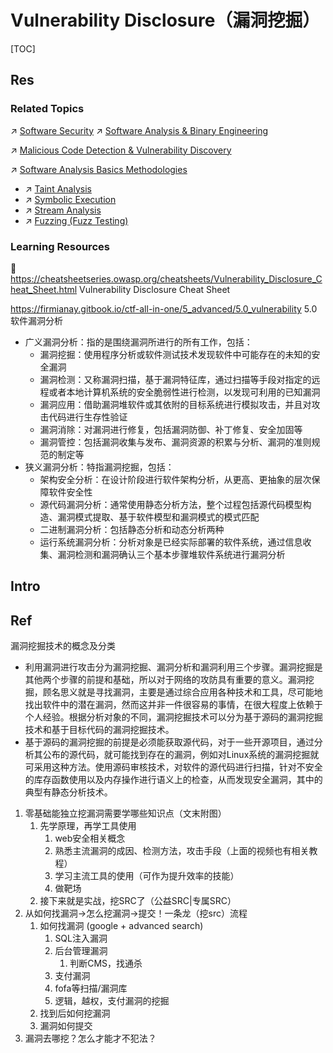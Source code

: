 # Vulnerability Disclosure（漏洞挖掘）

[TOC]



## Res
### Related Topics
↗ [Software Security](../../Software%20Security.md)
↗ [Software Analysis & Binary Engineering](../../🪆%20Software%20Analysis%20&%20Binary%20Engineering/Software%20Analysis%20&%20Binary%20Engineering.md)

↗ [Malicious Code Detection & Vulnerability Discovery](../../🪆%20Software%20Analysis%20&%20Binary%20Engineering/Malicious%20Code%20Detection%20&%20Vulnerability%20Discovery/Malicious%20Code%20Detection%20&%20Vulnerability%20Discovery.md)

↗ [Software Analysis Basics Methodologies](../../🪆%20Software%20Analysis%20&%20Binary%20Engineering/📌%20Software%20Analysis%20Basics%20Methodologies/Software%20Analysis%20Basics%20Methodologies.md)
- ↗ [Taint Analysis](../../🪆%20Software%20Analysis%20&%20Binary%20Engineering/📌%20Software%20Analysis%20Basics%20Methodologies/Taint%20Analysis/Taint%20Analysis.md)
- ↗ [Symbolic Execution](../../🪆%20Software%20Analysis%20&%20Binary%20Engineering/📌%20Software%20Analysis%20Basics%20Methodologies/🙇‍♂️%20Formal%20Methods%20&%20FV/Symbolic%20Execution/Symbolic%20Execution.md)
- ↗ [Stream Analysis](../../🪆%20Software%20Analysis%20&%20Binary%20Engineering/📌%20Software%20Analysis%20Basics%20Methodologies/Stream%20Analysis/Stream%20Analysis.md)
- ↗ [Fuzzing (Fuzz Testing)](../../🪆%20Software%20Analysis%20&%20Binary%20Engineering/📌%20Software%20Analysis%20Basics%20Methodologies/Fuzzing%20(Fuzz%20Testing)/Fuzzing%20(Fuzz%20Testing).md)


### Learning Resources
📂 https://cheatsheetseries.owasp.org/cheatsheets/Vulnerability_Disclosure_Cheat_Sheet.html
Vulnerability Disclosure Cheat Sheet

https://firmianay.gitbook.io/ctf-all-in-one/5_advanced/5.0_vulnerability
5.0 软件漏洞分析

- 广义漏洞分析：指的是围绕漏洞所进行的所有工作，包括：
    - 漏洞挖掘：使用程序分析或软件测试技术发现软件中可能存在的未知的安全漏洞
    - 漏洞检测：又称漏洞扫描，基于漏洞特征库，通过扫描等手段对指定的远程或者本地计算机系统的安全脆弱性进行检测，以发现可利用的已知漏洞
    - 漏洞应用：借助漏洞堆软件或其依附的目标系统进行模拟攻击，并且对攻击代码进行生存性验证
    - 漏洞消除：对漏洞进行修复，包括漏洞防御、补丁修复、安全加固等
    - 漏洞管控：包括漏洞收集与发布、漏洞资源的积累与分析、漏洞的准则规范的制定等
- 狭义漏洞分析：特指漏洞挖掘，包括：
    - 架构安全分析：在设计阶段进行软件架构分析，从更高、更抽象的层次保障软件安全性
    - 源代码漏洞分析：通常使用静态分析方法，整个过程包括源代码模型构造、漏洞模式提取、基于软件模型和漏洞模式的模式匹配
    - 二进制漏洞分析：包括静态分析和动态分析两种
    - 运行系统漏洞分析：分析对象是已经实际部署的软件系统，通过信息收集、漏洞检测和漏洞确认三个基本步骤堆软件系统进行漏洞分析



## Intro



## Ref
[漏洞挖掘技术的概念及分类 | 武汉市国家保密局]: http://bmj.wuhan.gov.cn/bmdt/zyjs/202008/t20200820_1429170.shtml
漏洞挖掘技术的概念及分类
- 利用漏洞进行攻击分为漏洞挖掘、漏洞分析和漏洞利用三个步骤。漏洞挖掘是其他两个步骤的前提和基础，所以对于网络的攻防具有重要的意义。漏洞挖掘，顾名思义就是寻找漏洞，主要是通过综合应用各种技术和工具，尽可能地找出软件中的潜在漏洞，然而这并非一件很容易的事情，在很大程度上依赖于个人经验。根据分析对象的不同，漏洞挖掘技术可以分为基于源码的漏洞挖掘技术和基于目标代码的漏洞挖掘技术。
- 基于源码的漏洞挖掘的前提是必须能获取源代码，对于一些开源项目，通过分析其公布的源代码，就可能找到存在的漏洞，例如对Linux系统的漏洞挖掘就可采用这种方法。使用源码审核技术，对软件的源代码进行扫描，针对不安全的库存函数使用以及内存操作进行语义上的检查，从而发现安全漏洞，其中的典型有静态分析技术。

[👍 年轻人如何挖掘第一个RCE | SeedBug]: https://paper.seebug.org/1809/

[新手如何学习挖漏洞？看这篇就够了【网络安全】| infoQ]: https://xie.infoq.cn/article/16ce487cc2a630a4a9783110a

[👍 漏洞挖掘与工具]: https://github.com/JnuSimba/MiscSecNotes/blob/master/工具与思路/漏洞挖掘与工具.md
[👍 零基础如何学习挖漏洞（技巧篇）]: https://www.zhihu.com/tardis/zm/art/426615639?source_id=1003
1. 零基础能独立挖漏洞需要学哪些知识点（文末附图） 
	1. 先学原理，再学工具使用
		1. web安全相关概念
		2. 熟悉主流漏洞的成因、检测方法，攻击手段（上面的视频也有相关教程）
		3. 学习主流工具的使用（可作为提升效率的技能）
		4. 做靶场
	2. 接下来就是实战，挖SRC了（公益SRC|专属SRC）
2. 从如何找漏洞->怎么挖漏洞->提交！一条龙（挖src）流程  
	1. 如何找漏洞 (google + advanced search)
		1. SQL注入漏洞
		2. 后台管理漏洞
			1. 判断CMS，找通杀
		3. 支付漏洞
		4. fofa等扫描/漏洞库
		5. 逻辑，越权，支付漏洞的挖掘
	2. 找到后如何挖漏洞
	3. 漏洞如何提交
3. 漏洞去哪挖？怎么才能才不犯法？
